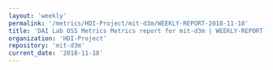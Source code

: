 ```yaml
---
layout: 'weekly'
permalink: '/metrics/HDI-Project/mit-d3m/WEEKLY-REPORT-2018-11-18'
title: 'DAI Lab OSS Metrics Metrics report for mit-d3m | WEEKLY-REPORT-2018-11-18'
organization: 'HDI-Project'
repository: 'mit-d3m'
current_date: '2018-11-18'
---
```

